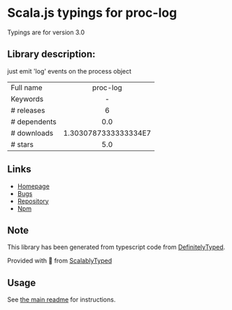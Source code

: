 
# Scala.js typings for proc-log

Typings are for version 3.0

## Library description:
just emit 'log' events on the process object

|                    |                 |
| ------------------ | :-------------: |
| Full name          | proc-log |
| Keywords           | - |
| # releases         | 6 |
| # dependents       | 0.0 |
| # downloads        | 1.3030787333333334E7 |
| # stars            | 5.0 |

## Links
- [Homepage](https://github.com/npm/proc-log#readme)
- [Bugs](https://github.com/npm/proc-log/issues)
- [Repository](https://github.com/npm/proc-log)
- [Npm](https://www.npmjs.com/package/proc-log)
    


## Note
This library has been generated from typescript code from [DefinitelyTyped](https://definitelytyped.org).

Provided with :purple_heart: from [ScalablyTyped](https://github.com/oyvindberg/ScalablyTyped)

## Usage
See [the main readme](../../readme.md) for instructions.


